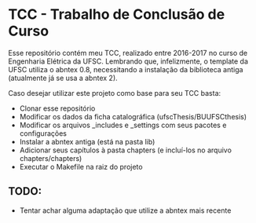 # TCC - Trabalho de Conclusão de Curso

Esse repositório contém meu TCC, realizado entre 2016-2017 no curso de Engenharia Elétrica da UFSC. Lembrando que, infelizmente, o template da UFSC utiliza o abntex 0.8, necessitando a instalação da biblioteca antiga (atualmente já se usa a abntex 2).

Caso desejar utilizar este projeto como base para seu TCC basta:
- Clonar esse repositório
- Modificar os dados da ficha catalográfica (ufscThesis/BUUFSCthesis)
- Modificar os arquivos \_includes e \_settings com seus pacotes e configurações
- Instalar a abntex antiga (está na pasta lib)
- Adicionar seus capítulos à pasta chapters (e incluí-los no arquivo chapters/chapters)
- Executar o Makefile na raiz do projeto

## TODO:

- Tentar achar alguma adaptação que utilize a abntex mais recente
